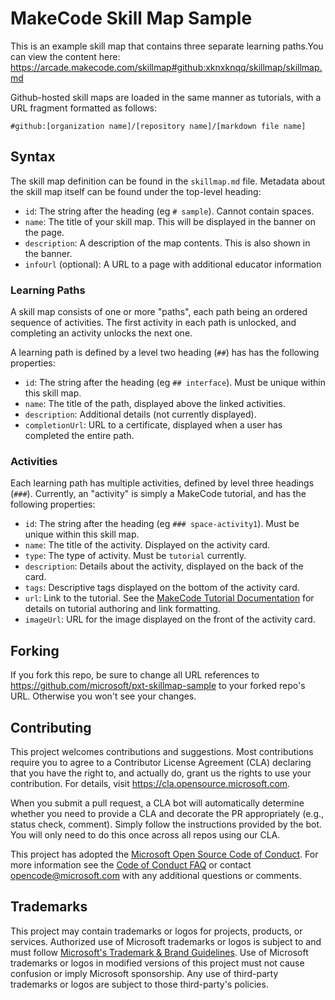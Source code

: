 # MakeCode Skill Map Sample

This is an example skill map that contains three separate learning paths.You can view the content here:
https://arcade.makecode.com/skillmap#github:xknxknqq/skillmap/skillmap.md

Github-hosted skill maps are loaded in the same manner as tutorials, with a URL fragment
formatted as follows:

`#github:[organization name]/[repository name]/[markdown file name]`

## Syntax

The skill map definition can be found in the `skillmap.md` file. Metadata about the skill
map itself can be found under the top-level heading:

- `id`: The string after the heading (eg `# sample`). Cannot contain spaces.
- `name`: The title of your skill map. This will be displayed in the banner on the page.
- `description`: A description of the map contents. This is also shown in the banner.
- `infoUrl` (optional): A URL to a page with additional educator information

### Learning Paths

A skill map consists of one or more "paths", each path being an ordered sequence of activities.
The first activity in each path is unlocked, and completing an activity unlocks the next one.

A learning path is defined by a level two heading (`##`) has has the following properties:

- `id`: The string after the heading (eg `## interface`). Must be unique within this skill map.
- `name`: The title of the path, displayed above the linked activities.
- `description`: Additional details (not currently displayed).
- `completionUrl`: URL to a certificate, displayed when a user has completed the entire path.

### Activities

Each learning path has multiple activities, defined by level three headings (`###`). Currently,
an "activity" is simply a MakeCode tutorial, and has the following properties:

- `id`: The string after the heading (eg `### space-activity1`). Must be unique within this skill map.
- `name`: The title of the activity. Displayed on the activity card.
- `type`: The type of activity. Must be `tutorial` currently.
- `description`: Details about the activity, displayed on the back of the card.
- `tags`: Descriptive tags displayed on the bottom of the activity card.
- `url`: Link to the tutorial. See the [MakeCode Tutorial Documentation](https://makecode.com/writing-docs/user-tutorials) for details on tutorial authoring and link formatting.
- `imageUrl`: URL for the image displayed on the front of the activity card.

## Forking

If you fork this repo, be sure to change all URL references to https://github.com/microsoft/pxt-skillmap-sample to your forked repo's URL. Otherwise you won't see your changes.

## Contributing

This project welcomes contributions and suggestions.  Most contributions require you to agree to a
Contributor License Agreement (CLA) declaring that you have the right to, and actually do, grant us
the rights to use your contribution. For details, visit https://cla.opensource.microsoft.com.

When you submit a pull request, a CLA bot will automatically determine whether you need to provide
a CLA and decorate the PR appropriately (e.g., status check, comment). Simply follow the instructions
provided by the bot. You will only need to do this once across all repos using our CLA.

This project has adopted the [Microsoft Open Source Code of Conduct](https://opensource.microsoft.com/codeofconduct/).
For more information see the [Code of Conduct FAQ](https://opensource.microsoft.com/codeofconduct/faq/) or
contact [opencode@microsoft.com](mailto:opencode@microsoft.com) with any additional questions or comments.

## Trademarks

This project may contain trademarks or logos for projects, products, or services. Authorized use of Microsoft
trademarks or logos is subject to and must follow
[Microsoft's Trademark & Brand Guidelines](https://www.microsoft.com/en-us/legal/intellectualproperty/trademarks/usage/general).
Use of Microsoft trademarks or logos in modified versions of this project must not cause confusion or imply Microsoft sponsorship.
Any use of third-party trademarks or logos are subject to those third-party's policies.
